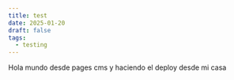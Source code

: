 ```yaml
---
title: test
date: 2025-01-20
draft: false
tags:
  - testing
---
```

Hola mundo desde pages cms y haciendo el deploy desde mi casa